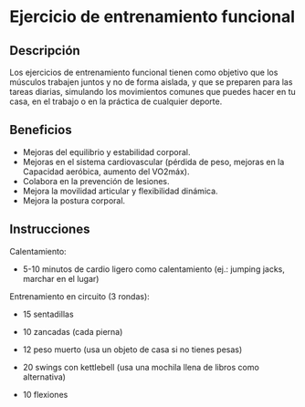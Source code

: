 # Ejercicio de entrenamiento funcional 

## Descripción
Los ejercicios de entrenamiento funcional tienen como objetivo que los músculos trabajen juntos y no de forma aislada, y que se preparen para las tareas diarias, simulando los movimientos comunes que puedes hacer en tu casa, en el trabajo o en la práctica de cualquier deporte.

## Beneficios
- Mejoras del equilibrio y estabilidad corporal.
- Mejoras en el sistema cardiovascular (pérdida de peso, mejoras en la Capacidad aeróbica, aumento del VO2máx).
- Colabora en la prevención de lesiones.
- Mejora la movilidad articular y flexibilidad dinámica.
- Mejora la postura corporal.

## Instrucciones
Calentamiento:

- 5-10 minutos de cardio ligero como calentamiento
(ej.: jumping jacks, marchar en el lugar)


Entrenamiento en circuito (3 rondas):

- 15 sentadillas

- 10 zancadas (cada pierna)

- 12 peso muerto (usa un objeto de casa si no tienes pesas)

- 20 swings con kettlebell (usa una mochila llena de libros como alternativa)

- 10 flexiones